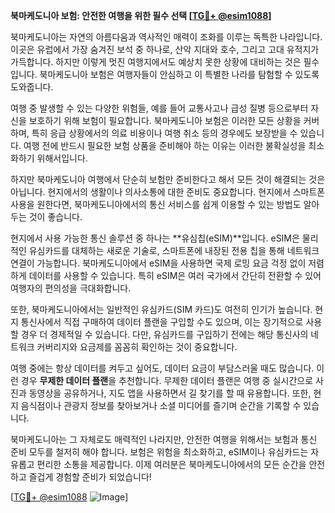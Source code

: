 **북마케도니아 보험: 안전한 여행을 위한 필수 선택 [[TG💪+ @esim1088](https://t.me/s/esim1088)]**

북마케도니아는 자연의 아름다움과 역사적인 매력이 조화를 이루는 독특한 나라입니다. 이곳은 유럽에서 가장 숨겨진 보석 중 하나로, 산악 지대와 호수, 그리고 고대 유적지가 가득합니다. 하지만 이렇게 멋진 여행지에서도 예상치 못한 상황에 대비하는 것은 필수입니다. 북마케도니아 보험은 여행자들이 안심하고 이 특별한 나라를 탐험할 수 있도록 도와줍니다.

여행 중 발생할 수 있는 다양한 위험들, 예를 들어 교통사고나 급성 질병 등으로부터 자신을 보호하기 위해 보험이 필요합니다. 북마케도니아 보험은 이러한 모든 상황을 커버하며, 특히 응급 상황에서의 의료 비용이나 여행 취소 등의 경우에도 보장받을 수 있습니다. 여행 전에 반드시 필요한 보험 상품을 준비해야 하는 이유는 이러한 불확실성을 최소화하기 위해서입니다.

하지만 북마케도니아 여행에서 단순히 보험만 준비한다고 해서 모든 것이 해결되는 것은 아닙니다. 현지에서의 생활이나 의사소통에 대한 준비도 중요합니다. 현지에서 스마트폰 사용을 원한다면, 북마케도니아에서의 통신 서비스를 쉽게 이용할 수 있는 방법도 알아두는 것이 좋습니다.

현지에서 사용 가능한 통신 솔루션 중 하나는 **유심칩(eSIM)**입니다. eSIM은 물리적인 유심카드를 대체하는 새로운 기술로, 스마트폰에 내장된 전용 칩을 통해 네트워크 연결이 가능합니다. 북마케도니아에서 eSIM을 사용하면 국제 로밍 요금 걱정 없이 저렴하게 데이터를 사용할 수 있습니다. 특히 eSIM은 여러 국가에서 간단히 전환할 수 있어 여행자의 편의성을 극대화합니다.

또한, 북마케도니아에서는 일반적인 유심카드(SIM 카드)도 여전히 인기가 높습니다. 현지 통신사에서 직접 구매하여 데이터 플랜을 구입할 수도 있으며, 이는 장기적으로 사용할 경우 더 경제적일 수 있습니다. 다만, 유심카드를 구입하기 전에는 해당 통신사의 네트워크 커버리지와 요금제를 꼼꼼히 확인하는 것이 중요합니다.

여행 중에는 항상 데이터를 켜두고 싶어도, 데이터 요금이 부담스러울 때도 많습니다. 이런 경우 **무제한 데이터 플랜**을 추천합니다. 무제한 데이터 플랜은 여행 중 실시간으로 사진과 동영상을 공유하거나, 지도 앱을 사용하면서 길 찾기를 할 때 유용합니다. 또한, 현지 음식점이나 관광지 정보를 찾아보거나 소셜 미디어를 즐기며 순간을 기록할 수 있습니다.

북마케도니아는 그 자체로도 매력적인 나라지만, 안전한 여행을 위해서는 보험과 통신 준비 모두를 철저히 해야 합니다. 보험은 위험을 최소화하고, eSIM이나 유심카드는 자유롭고 편리한 소통을 제공합니다. 이제 여러분은 북마케도니아에서의 모든 순간을 안전하고 즐겁게 경험할 준비가 되었습니다!

[[TG💪+ @esim1088](https://t.me/s/esim1088) ![Image](https://i.postimg.cc/Y0z9fWf4/image.png)]